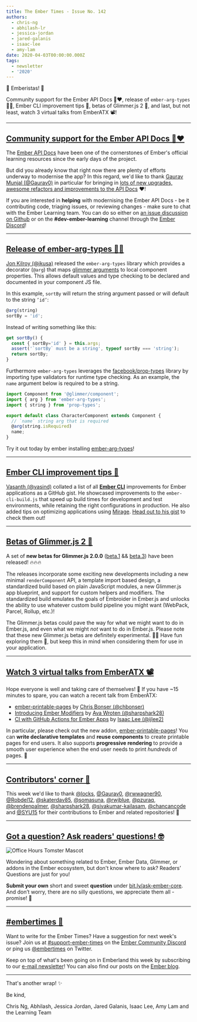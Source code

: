 ```yaml
---
title: The Ember Times - Issue No. 142
authors:
  - chris-ng
  - abhilash-lr
  - jessica-jordan
  - jared-galanis
  - isaac-lee
  - amy-lam
date: 2020-04-03T00:00:00.000Z
tags:
  - newsletter
  - '2020'
---
```



👋 Emberistas! 🐹

Community support for the Ember API Docs 📓❤️,
release of `ember-arg-types` 🍎🍊,
Ember CLI improvement tips 🚀,
betas of Glimmer.js 2 🎉, and last, but not least,
watch 3 virtual talks from EmberATX 📽️!

<!-- READMORE -->

---

## [Community support for the Ember API Docs 📓❤️](https://github.com/ember-learn/ember-api-docs)

The [Ember API Docs](https://api.emberjs.com/ember/release) have been one of the cornerstones of Ember's official learning resources since the early days of the project.

But did you already know that right now there are plenty of efforts underway to modernise the app? In this regard, we'd like to thank [Gaurav Munjal (@Gaurav0)](https://github.com/Gaurav0) in particular for bringing in [lots of new upgrades, awesome refactors and improvements to the API Docs](https://github.com/ember-learn/ember-api-docs/pulls?q=is%3Apr+is%3Aclosed+author%3AGaurav0) ❤️!

If you are interested in **helping** with modernising the Ember API Docs - be it contributing code, triaging issues, or reviewing changes - make sure to chat with the Ember Learning team. You can do so either on  [an issue discussion on Github](https://github.com/ember-learn/ember-api-docs/issues) or on the **#dev-ember-learning** channel through the [Ember Discord](https://discordapp.com/invite/emberjs)!

---

## [Release of ember-arg-types 🍎🍊](https://twitter.com/jonkilroy/status/1242639546749255681)

[Jon Kilroy (@jkusa)](https://github.com/jkusa) released the `ember-arg-types` library which provides a decorator (`@arg`) that maps [glimmer arguments](https://guides.emberjs.com/release/upgrading/current-edition/glimmer-components/) to local component properties. This allows default values and type checking to be declared and documented in your component JS file.

In this example, `sortBy` will return the string argument passed or will default to the string `’id’`:

```js
@arg(string)
sortBy = 'id';
```

Instead of writing something like this:

```js
get sortBy() {
  const { sortBy='id' } = this.args;
  assert('`sortBy` must be a string', typeof sortBy === 'string');
  return sortBy;
}
```

Furthermore `ember-arg-types` leverages the [facebook/prop-types](https://github.com/facebook/prop-types) library by importing type validators for runtime type checking. As an example, the `name` argument below is required to be a string.

```js
import Component from '@glimmer/component';
import { arg } from 'ember-arg-types';
import { string } from 'prop-types';

export default class CharacterComponent extends Component {
  // `name` string arg that is required
  @arg(string.isRequired)
  name;
}
```

Try it out today by ember installing [ember-arg-types](https://github.com/jkusa/ember-arg-types)!

---

## [Ember CLI improvement tips 🚀](https://gist.github.com/vasind/22122632be15f3bc98a092ab012524e2)

[Vasanth (@vasind)](https://github.com/vasind) collated a list of all [**Ember CLI**](https://ember-cli.com/) improvements for Ember applications as a GitHub gist. He showcased improvements to the `ember-cli-build.js` that speed up build times for development and test environments, while retaining the right configurations in production. He also added tips on optimizing applications using [Mirage](https://www.ember-cli-mirage.com/). [Head out to his gist](https://gist.github.com/vasind/22122632be15f3bc98a092ab012524e2) to check them out!

---

## [Betas of Glimmer.js 2 🎉](https://github.com/glimmerjs/glimmer.js/releases)

A set of **new betas for Glimmer.js 2.0.0** ([beta.1](https://github.com/glimmerjs/glimmer.js/releases/tag/v2.0.0-beta.1) && [beta.3](https://github.com/glimmerjs/glimmer.js/releases/tag/v2.0.0-beta.3)) have been released! 🔥🔥🔥

The releases incorporate some exciting new developments including a new minimal `renderComponent` API, a template import based design, a standardized build based on plain JavaScript modules, a new Glimmer.js app blueprint, and support for custom helpers and modifiers. The standardized build emulates the goals of Embroider in Ember.js and unlocks the ability to use whatever custom build pipeline you might want (WebPack, Parcel, Rollup, etc.)!

The Glimmer.js betas could pave the way for what we might want to do in Ember.js, and even what we might _not_ want to do in Ember.js. Please note that these new Glimmer.js betas are definitely experimental. 🔬🧪 Have fun exploring them 🤠, but keep this in mind when considering them for use in your application.

---

## [Watch 3 virtual talks from EmberATX 📽️](https://twitter.com/EmberATX/status/1245383493632380929)

Hope everyone is well and taking care of themselves! 💞 If you have ~15 minutes to spare, you can watch a recent talk from EmberATX:

- [ember-printable-pages](https://www.youtube.com/watch?v=2FQivvOK-04&list=PLHCmVP3S9Z1PZp5JU6VxmUyuQjO7vrLfy) by [Chris Bonser (@chbonser)](https://github.com/chbonser)
- [Introducing Ember Modifiers](https://www.youtube.com/watch?v=KWBOYqAEh6M&list=PLHCmVP3S9Z1PZp5JU6VxmUyuQjO7vrLfy) by [Ava Wroten (@sharpshark28)](https://github.com/sharpshark28)
- [CI with GitHub Actions for Ember Apps](https://www.youtube.com/watch?v=Np3DdTrYmV0&list=PLHCmVP3S9Z1PZp5JU6VxmUyuQjO7vrLfy) by [Isaac Lee (@ijlee2)](https://github.com/ijlee2)

In particular, please check out the new addon, [ember-printable-pages](https://forge512.github.io/ember-printable-pages/)! You can **write declarative templates** and **reuse components** to create printable pages for end users. It also supports **progressive rendering** to provide a smooth user experience when the end user needs to print <span style="font-style: italic;">hundreds</span> of pages. 💯

---

## [Contributors' corner 👏](https://guides.emberjs.com/release/contributing/repositories/)

<p>This week we'd like to thank <a href="https://github.com/locks" target="gh-user">@locks</a>, <a href="https://github.com/Gaurav0" target="gh-user">@Gaurav0</a>, <a href="https://github.com/rwwagner90" target="gh-user">@rwwagner90</a>, <a href="https://github.com/Robdel12" target="gh-user">@Robdel12</a>, <a href="https://github.com/skaterdav85" target="gh-user">@skaterdav85</a>, <a href="https://github.com/somasuna" target="gh-user">@somasuna</a>, <a href="https://github.com/rwjblue" target="gh-user">@rwjblue</a>, <a href="https://github.com/pzuraq" target="gh-user">@pzuraq</a>, <a href="https://github.com/brendenpalmer" target="gh-user">@brendenpalmer</a>, <a href="https://github.com/sharpshark28" target="gh-user">@sharpshark28</a>, <a href="https://github.com/sivakumar-kailasam" target="gh-user">@sivakumar-kailasam</a>, <a href="https://github.com/chancancode" target="gh-user">@chancancode</a> and <a href="https://github.com/SYU15" target="gh-user">@SYU15</a> for their contributions to Ember and related repositories! 💖</p>

---

## [Got a question? Ask readers' questions! 🤓](https://docs.google.com/forms/d/e/1FAIpQLScqu7Lw_9cIkRtAiXKitgkAo4xX_pV1pdCfMJgIr6Py1V-9Og/viewform)

<div class="blog-row">
  <img class="float-right small transparent padded" alt="Office Hours Tomster Mascot" title="Readers' Questions" src="/images/tomsters/officehours.png" />

  <p>Wondering about something related to Ember, Ember Data, Glimmer, or addons in the Ember ecosystem, but don't know where to ask? Readers’ Questions are just for you!</p>

  <p><strong>Submit your own</strong> short and sweet <strong>question</strong> under <a href="https://bit.ly/ask-ember-core" target="rq">bit.ly/ask-ember-core</a>. And don’t worry, there are no silly questions, we appreciate them all - promise! 🤞</p>
</div>

---

## [#embertimes 📰](https://blog.emberjs.com/tags/newsletter.html)

Want to write for the Ember Times? Have a suggestion for next week's issue? Join us at [#support-ember-times](https://discordapp.com/channels/480462759797063690/485450546887786506) on the [Ember Community Discord](https://discordapp.com/invite/zT3asNS) or ping us [@embertimes](https://twitter.com/embertimes) on Twitter.

Keep on top of what's been going on in Emberland this week by subscribing to our [e-mail newsletter](https://the-emberjs-times.ongoodbits.com/)! You can also find our posts on the [Ember blog](https://emberjs.com/blog/tags/newsletter.html).

---

That's another wrap! ✨

Be kind,

Chris Ng, Abhilash, Jessica Jordan, Jared Galanis, Isaac Lee, Amy Lam and the Learning Team
